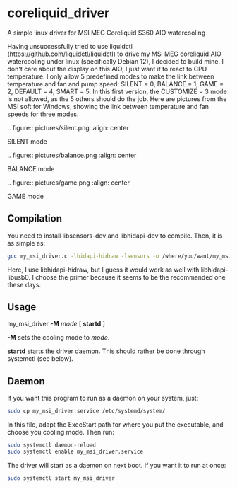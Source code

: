 # coreliquid_driver
A simple linux driver for MSI MEG Coreliquid S360 AIO watercooling

Having unsuccessfully tried to use liquidctl (https://github.com/liquidctl/liquidctl) 
to drive my MSI MEG coreliquid AIO watercooling under linux (specifically Debian 12), 
I decided to build mine. I don't care about the display on this AIO, I just want it 
to react to CPU temperature. I only allow 5 predefined modes to make the link between 
temperature and fan and pump speed:
    SILENT = 0,
    BALANCE = 1,
    GAME = 2,
    DEFAULT = 4,
    SMART = 5.
In this first version, the CUSTOMIZE = 3 mode is not allowed, as the 5 others
should do the job. Here are pictures from the MSI soft for Windows, showing the link
between temperature and fan speeds for three modes.

.. figure:: pictures/silent.png
   :align: center
   
   SILENT mode

.. figure:: pictures/balance.png
   :align: center
   
   BALANCE mode

.. figure:: pictures/game.png
   :align: center
   
   GAME mode

## Compilation
You need to install libsensors-dev and libhidapi-dev to compile. Then, it is as simple as:

```bash
gcc my_msi_driver.c -lhidapi-hidraw -lsensors -o /where/you/want/my_msi_driver
```

Here, I use libhidapi-hidraw, but I guess it would work as well with libhidapi-libusb0.
I choose the primer because it seems to be the recommanded one these days.

## Usage
my_msi_driver **-M** *mode* [ **startd** ]

**-M** sets the cooling mode to *mode*.

**startd** starts the driver daemon. This should rather be done through systemctl (see below).

## Daemon
If you want this program to run as a daemon on your system, just:

```bash
sudo cp my_msi_driver.service /etc/systemd/system/
```

In this file, adapt the ExecStart path for where you put the executable, and choose
you cooling mode. Then run:

```bash
sudo systemctl daemon-reload
sudo systemctl enable my_msi_driver.service
```

The driver will start as a daemon on next boot. If you want it to run at once:

```bash
sudo systemctl start my_msi_driver
```

